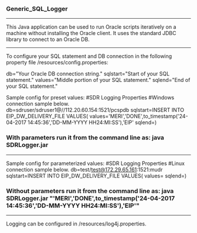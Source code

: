 ### Generic_SQL_Logger ### 

*****************

This Java application can be used to run Oracle scripts iteratively on a machine without installing the Oracle client.
It uses the standard JDBC library to connect to an Oracle DB.

*****************

To configure your SQL statement and DB connection in the following property file /resources/config.properties:

db="Your Oracle DB connection string."
sqlstart="Start of your SQL statement." 
values="Middle portion of your SQL statement." 
sqlend="End of your SQL statement." 

Sample config for preset values:
#SDR Logging Properties
#Windows connection sample below.
db=sdruser/sdruser1@//112.20.60.154:1521/pcspdb
sqlstart=INSERT INTO  EIP_DW_DELIVERY_FILE  VALUES(
values='MERI','DONE',to_timestamp('24-04-2017 14:45:36','DD-MM-YYYY HH24:MI:SS'),'EIP'
sqlend=)  

### With parameters run it from the command line as: java SDRLogger.jar ### 

***************

Sample config for parameterized values:
#SDR Logging Properties
#Linux connection sample below.
db=test/test@172.29.65.161:1521:mudr
sqlstart=INSERT INTO EIP_DW_DELIVERY_FILE VALUES(
values=
sqlend=)

### Without parameters run it from the command line as: java SDRLogger.jar "'MERI','DONE',to_timestamp('24-04-2017 14:45:36','DD-MM-YYYY HH24:MI:SS'),'EIP'"  ## 

*******************************************

Logging can be configured in /resources/log4j.properties.
